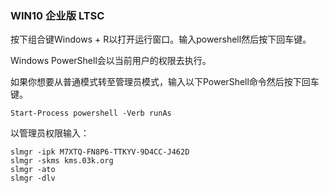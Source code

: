 ### WIN10 企业版 LTSC 

按下组合键Windows + R以打开运行窗口。输入powershell然后按下回车键。

Windows PowerShell会以当前用户的权限去执行。

如果你想要从普通模式转至管理员模式，输入以下PowerShell命令然后按下回车键。

```
Start-Process powershell -Verb runAs
```

以管理员权限输入：

```
slmgr -ipk M7XTQ-FN8P6-TTKYV-9D4CC-J462D
slmgr -skms kms.03k.org
slmgr -ato
slmgr -dlv
```

